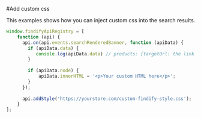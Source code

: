 #Add custom css

This examples shows how you can inject custom css into the search results.

```javascript
window.findifyApiRegistry = [
    function (api) {
      api.on(api.events.searchRenderedBanner, function (apiData) {
        if (apiData.data) {
           console.log(apiData.data) // products: {targetUrl: the link a banner goes to, imageUrl: the image of the banner}
        }
        
        if (apiData.node) {
            apiData.innerHTML = '<p>Your custom HTML here</p>';
        }
      });
      
      api.addStyle('https://yourstore.com/custom-findify-style.css');
    }
];
```

